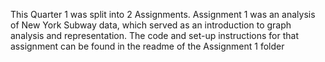 This Quarter 1 was split into 2 Assignments. Assignment 1 was an analysis of New York Subway data, which served as an introduction to graph analysis and representation. The code and set-up instructions for that assignment can be found in the readme of the Assignment 1 folder

